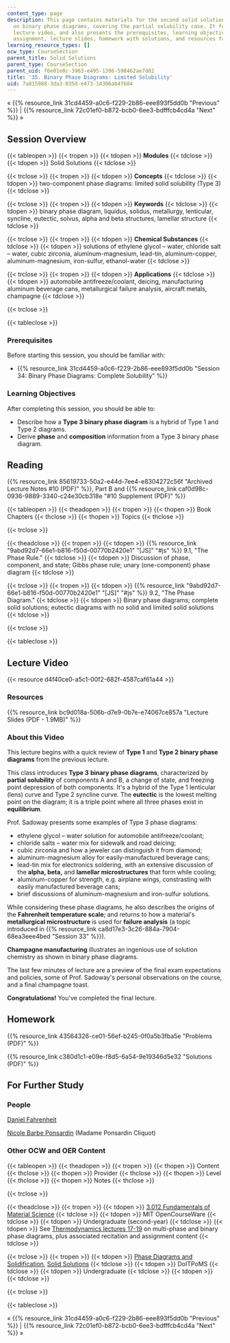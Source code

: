 ```yaml
---
content_type: page
description: This page contains materials for the second solid solutions class session
  on binary phase diagrams, covering the partial solubility case. It features a 1-hour
  lecture video, and also presents the prerequisites, learning objectives, reading
  assignment, lecture slides, homework with solutions, and resources for further study.
learning_resource_types: []
ocw_type: CourseSection
parent_title: Solid Solutions
parent_type: CourseSection
parent_uid: f6e01e0c-3963-e495-1396-598462ae7d02
title: '35. Binary Phase Diagrams: Limited Solubility'
uid: 7a815988-3da3-035d-e473-14306ab4f684
---
```


« {{% resource_link 31cd4459-a0c6-f229-2b86-eee893f5dd0b "Previous" %}} | {{% resource_link 72c01ef0-b872-bcb0-6ee3-bdfffcb4cd4a "Next" %}} »

Session Overview
----------------

{{< tableopen >}}
{{< tropen >}}
{{< tdopen >}}
**Modules**
{{< tdclose >}}
{{< tdopen >}}
Solid Solutions
{{< tdclose >}}

{{< trclose >}}
{{< tropen >}}
{{< tdopen >}}
**Concepts**
{{< tdclose >}}
{{< tdopen >}}
two-component phase diagrams: limited solid solubility (Type 3)
{{< tdclose >}}

{{< trclose >}}
{{< tropen >}}
{{< tdopen >}}
**Keywords**
{{< tdclose >}}
{{< tdopen >}}
binary phase diagram, liquidus, solidus, metallurgy, lenticular, syncline, eutectic, solvus, alpha and beta structures, lamellar structure
{{< tdclose >}}

{{< trclose >}}
{{< tropen >}}
{{< tdopen >}}
**Chemical Substances**
{{< tdclose >}}
{{< tdopen >}}
solutions of ethylene glycol – water, chloride salt – water, cubic zirconia, aluminum-magnesium, lead-tin, aluminum-copper, aluminum-magnesium, iron-sulfur, ethanol-water
{{< tdclose >}}

{{< trclose >}}
{{< tropen >}}
{{< tdopen >}}
**Applications**
{{< tdclose >}}
{{< tdopen >}}
automobile antifreeze/coolant, deicing, manufacturing aluminum beverage cans, metallurgical failure analysis, aircraft metals, champagne
{{< tdclose >}}

{{< trclose >}}

{{< tableclose >}}

### Prerequisites

Before starting this session, you should be familiar with:

*   {{% resource_link 31cd4459-a0c6-f229-2b86-eee893f5dd0b "Session 34: Binary Phase Diagrams: Complete Solubility" %}}

### Learning Objectives

After completing this session, you should be able to:

*   Describe how a **Type 3 binary phase diagram** is a hybrid of Type 1 and Type 2 diagrams.
*   Derive **phase** and **composition** information from a Type 3 binary phase diagram.

Reading
-------

{{% resource_link 85619733-50a2-e44d-7ee4-e8304272c56f "Archived Lecture Notes #10 (PDF)" %}}, Part B and {{% resource_link caf0d98c-0936-9889-3340-c24e30cb318e "#10 Supplement (PDF)" %}}

{{< tableopen >}}
{{< theadopen >}}
{{< tropen >}}
{{< thopen >}}
Book Chapters
{{< thclose >}}
{{< thopen >}}
Topics
{{< thclose >}}

{{< trclose >}}

{{< theadclose >}}
{{< tropen >}}
{{< tdopen >}}
{{% resource_link "9abd92d7-66e1-b816-f50d-00770b2420e1" "\[JS\]" "#js" %}} 9.1, "The Phase Rule."
{{< tdclose >}}
{{< tdopen >}}
Discussion of phase, component, and state; Gibbs phase rule; unary (one-component) phase diagram
{{< tdclose >}}

{{< trclose >}}
{{< tropen >}}
{{< tdopen >}}
{{% resource_link "9abd92d7-66e1-b816-f50d-00770b2420e1" "\[JS\]" "#js" %}} 9.2, "The Phase Diagram."
{{< tdclose >}}
{{< tdopen >}}
Binary phase diagrams; complete solid solutions; eutectic diagrams with no solid and limited solid solutions
{{< tdclose >}}

{{< trclose >}}

{{< tableclose >}}

Lecture Video
-------------

{{< resource d4f40ce0-a5c1-00f2-682f-4587caf61a44 >}}

### Resources

{{% resource_link bc9d018a-506b-d7e9-0b7e-e74067ce857a "Lecture Slides (PDF - 1.9MB)" %}}

### About this Video

This lecture begins with a quick review of **Type 1** and **Type 2 binary phase diagrams** from the previous lecture.

This class introduces **Type 3** **binary phase diagrams**, characterized by **partial solubility** of components A and B, a change of state, and freezing point depression of both components. It's a hybrid of the Type 1 lenticular (lens) curve and Type 2 syncline curve. The **eutectic** is the lowest melting point on the diagram; it is a triple point where all three phases exist in **equilibrium**.

Prof. Sadoway presents some examples of Type 3 phase diagrams:

*   ethylene glycol – water solution for automobile antifreeze/coolant;
*   chloride salts – water mix for sidewalk and road deicing;
*   cubic zirconia and how a jeweler can distinguish it from diamond;
*   aluminum-magnesium alloy for easily-manufactured beverage cans;
*   lead-tin mix for electronics soldering, with an extensive discussion of the **alpha, beta,** and **lamellar microstructures** that form while cooling;
*   aluminum-copper for strength, e.g. airplane wings, constrasting with easily manufactured beverage cans;
*   brief discussions of aluminum-magnesium and iron-sulfur solutions.

While considering these phase diagrams, he also describes the origins of the **Fahrenheit temperature scale**; and returns to how a material's **metallurgical microstructure** is used for **failure analysis** (a topic introduced in {{% resource_link ca8d17e3-3c26-884a-7904-68ea3eee4bed "Session 33" %}}).

**Champagne manufacturing** illustrates an ingenious use of solution chemistry as shown in binary phase diagrams.

The last few minutes of lecture are a preview of the final exam expectations and policies, some of Prof. Sadoway's personal observations on the course, and a final champagne toast.

**Congratulations!** You've completed the final lecture.

Homework
--------

{{% resource_link 43564326-ce01-56ef-b245-0f0a5b3fba5e "Problems (PDF)" %}}

{{% resource_link c380d1c1-e09e-f8d5-6a54-9e19346d5e32 "Solutions (PDF)" %}}

For Further Study
-----------------

### People

[Daniel Fahrenheit](http://en.wikipedia.org/wiki/Daniel_Gabriel_Fahrenheit)

[Nicole Barbe Ponsardin](http://en.wikipedia.org/wiki/Madame_Clicquot_Ponsardin) (Madame Ponsardin Cliquot)

### Other OCW and OER Content

{{< tableopen >}}
{{< theadopen >}}
{{< tropen >}}
{{< thopen >}}
Content
{{< thclose >}}
{{< thopen >}}
Provider
{{< thclose >}}
{{< thopen >}}
Level
{{< thclose >}}
{{< thopen >}}
Notes
{{< thclose >}}

{{< trclose >}}

{{< theadclose >}}
{{< tropen >}}
{{< tdopen >}}
[3.012 Fundamentals of Material Science](/courses/3-012-fundamentals-of-materials-science-fall-2005)
{{< tdclose >}}
{{< tdopen >}}
MIT OpenCourseWare
{{< tdclose >}}
{{< tdopen >}}
Undergraduate (second-year)
{{< tdclose >}}
{{< tdopen >}}
See [Thermodynamics lectures 17-19](/courses/3-012-fundamentals-of-materials-science-fall-2005/pages/lecture-notes) on multi-phase and binary phase diagrams, plus associated recitation and assignment content
{{< tdclose >}}

{{< trclose >}}
{{< tropen >}}
{{< tdopen >}}
[Phase Diagrams and Solidification](http://www.doitpoms.ac.uk/tlplib/phase-diagrams/index.php), [Solid Solutions](http://www.doitpoms.ac.uk/tlplib/solid-solutions/index.php)
{{< tdclose >}}
{{< tdopen >}}
DoITPoMS
{{< tdclose >}}
{{< tdopen >}}
Undergraduate
{{< tdclose >}}
{{< tdopen >}}
 
{{< tdclose >}}

{{< trclose >}}

{{< tableclose >}}

« {{% resource_link 31cd4459-a0c6-f229-2b86-eee893f5dd0b "Previous" %}} | {{% resource_link 72c01ef0-b872-bcb0-6ee3-bdfffcb4cd4a "Next" %}} »